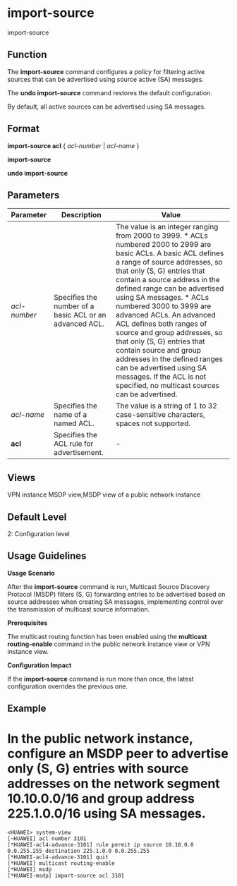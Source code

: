 import-source
=============

import-source

Function
--------



The **import-source** command configures a policy for filtering active sources that can be advertised using source active (SA) messages.

The **undo import-source** command restores the default configuration.



By default, all active sources can be advertised using SA messages.


Format
------

**import-source acl** { *acl-number* | *acl-name* }

**import-source**

**undo import-source**


Parameters
----------

| Parameter | Description | Value |
| --- | --- | --- |
| *acl-number* | Specifies the number of a basic ACL or an advanced ACL. | The value is an integer ranging from 2000 to 3999.   * ACLs numbered 2000 to 2999 are basic ACLs. A basic ACL defines a range of source addresses, so that only (S, G) entries that contain a source address in the defined range can be advertised using SA messages. * ACLs numbered 3000 to 3999 are advanced ACLs. An advanced ACL defines both ranges of source and group addresses, so that only (S, G) entries that contain source and group addresses in the defined ranges can be advertised using SA messages. If the ACL is not specified, no multicast sources can be advertised. |
| *acl-name* | Specifies the name of a named ACL. | The value is a string of 1 to 32 case-sensitive characters, spaces not supported. |
| **acl** | Specifies the ACL rule for advertisement. | - |



Views
-----

VPN instance MSDP view,MSDP view of a public network instance


Default Level
-------------

2: Configuration level


Usage Guidelines
----------------

**Usage Scenario**

After the **import-source** command is run, Multicast Source Discovery Protocol (MSDP) filters (S, G) forwarding entries to be advertised based on source addresses when creating SA messages, implementing control over the transmission of multicast source information.

**Prerequisites**

The multicast routing function has been enabled using the **multicast routing-enable** command in the public network instance view or VPN instance view.

**Configuration Impact**

If the **import-source** command is run more than once, the latest configuration overrides the previous one.


Example
-------

# In the public network instance, configure an MSDP peer to advertise only (S, G) entries with source addresses on the network segment 10.10.0.0/16 and group address 225.1.0.0/16 using SA messages.
```
<HUAWEI> system-view
[~HUAWEI] acl number 3101
[*HUAWEI-acl4-advance-3101] rule permit ip source 10.10.0.0 0.0.255.255 destination 225.1.0.0 0.0.255.255
[*HUAWEI-acl4-advance-3101] quit
[*HUAWEI] multicast routing-enable
[*HUAWEI] msdp
[*HUAWEI-msdp] import-source acl 3101

```